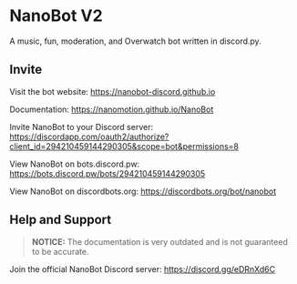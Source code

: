 # NanoBot V2
A music, fun, moderation, and Overwatch bot written in discord.py.

## Invite

Visit the bot website: https://nanobot-discord.github.io

Documentation: https://nanomotion.github.io/NanoBot

Invite NanoBot to your Discord server: https://discordapp.com/oauth2/authorize?client_id=294210459144290305&scope=bot&permissions=8

View NanoBot on bots.discord.pw: https://bots.discord.pw/bots/294210459144290305

View NanoBot on discordbots.org: https://discordbots.org/bot/nanobot

## Help and Support

> **NOTICE:** The documentation is very outdated and is not guaranteed to be accurate.

Join the official NanoBot Discord server: https://discord.gg/eDRnXd6C
